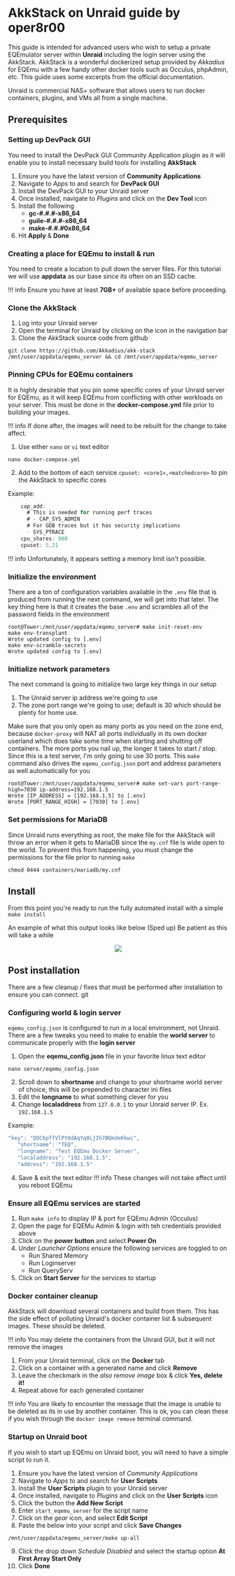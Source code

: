# AkkStack on Unraid guide by oper8r00

This guide is intended for advanced users who wish to setup a private EQEmulator server within **Unraid** including the login server using the AkkStack. AkkStack is a wonderful dockerized setup provided by *Akkadius* for EQEmu with a few handy other docker tools such as Occulus, phpAdmin, etc. This guide uses some excerpts from the official documentation.

Unraid is commercial NAS+ software that allows users to run docker containers, plugins, and VMs all from a single machine. 

## Prerequisites

### Setting up DevPack GUI

You need to install the DevPack GUI Community Application plugin as it will enable  you to install necessary build tools for installing **AkkStack**

1. Ensure you have the latest version of **Community Applications**
2. Navigate to *Apps* to and search for **DevPack GUI**
3. Install the DevPack GUI to your Unraid server
4. Once installed, navigate to *Plugins* and click on the **Dev Tool** icon
5. Install the following 
      * **gc-#.#.#-x86_64**
      * **guile-#.#.#-x86_64**
      * **make-#.#.#0x86_64**
6. Hit **Apply** & **Done**

### Creating a place for EQEmu to install & run

You need to create a location to pull down the server files. For this tutorial we will use **appdata** as our base since its often on an SSD cache. 

!!! info
    Ensure you have at least **7GB+** of available space before proceeding. 

### Clone the AkkStack

1. Log into your Unraid server
2. Open the terminal for Unraid by clicking on the icon in the navigation bar
3. Clone the AkkStack source code from github
   
```
git clone https://github.com/Akkadius/akk-stack /mnt/user/appdata/eqemu_server && cd /mnt/user/appdata/eqemu_server
```

### Pinning CPUs for EQEmu containers

It is highly desirable that you pin some specific cores of your Unraid server for EQEmu, as it will keep EQEmu from conflicting with other workloads on your server. This must be done in the **docker-compose.yml** file prior to building your images. 

!!! info
    If done after, the images will need to be rebuilt for the change to take affect.

1. Use either `nano` or `vi` text editor
```
nano docker-compose.yml
```
2. Add to the bottom of each service `cpuset: <core1>,<matchedcore>` to pin the AkkStack to specific cores

Example:
```javascript
    cap_add:
      # This is needed for running perf traces
      # - CAP_SYS_ADMIN
      # For GDB traces but it has security implications
      - SYS_PTRACE
    cpu_shares: 900
    cpuset: 5,21
```

!!! info
    Unfortunately, it appears setting a memory limit isn't possible.

### Initialize the environment

There are a ton of configuration variables available in the `.env` file that is produced from running the next command, we will get into that later. The key thing here is that it creates the base `.env` and scrambles all of the password fields in the environment

```
root@Tower:/mnt/user/appdata/eqemu_server# make init-reset-env
make env-transplant
Wrote updated config to [.env]
make env-scramble-secrets
Wrote updated config to [.env]
```

### Initialize network parameters

The next command is going to initialize two large key things in our setup

1. The Unraid server ip address we're going to use
2. The zone port range we're going to use; default is 30 which should be plenty for home use.

Make sure that you only open as many ports as you need on the zone end, because `docker-proxy` will NAT all ports individually in its own docker userland which does take some time when starting and shutting off containers. The more ports you nail up, the longer it takes to start / stop. Since this is a test server, I'm only going to use 30 ports. This `make` command also drives the `eqemu_config.json` port and address parameters as well automatically for you

```
root@Tower:/mnt/user/appdata/eqemu_server# make set-vars port-range-high=7030 ip-address=192.168.1.5
Wrote [IP_ADDRESS] = [192.168.1.5] to [.env]
Wrote [PORT_RANGE_HIGH] = [7030] to [.env]
```

### Set permissions for MariaDB

Since Unraid runs everything as root, the make file for the AkkStack will throw an error when it gets to MariaDB since the `my.cnf` file is wide open to the world. To prevent this from happening, you must change the permissions for the file prior to running `make`

```
chmod 0444 containers/mariadb/my.cnf
```

## Install

From this point you're ready to run the fully automated install with a simple `make install`

An example of what this output looks like below (Sped up) Be patient as this will take a while

<p align="center"><img src="https://user-images.githubusercontent.com/3319450/87240353-7289a200-c3de-11ea-8afe-1b0a5ad8400e.gif"></p>

## Post installation

There are a few cleanup / fixes that must be performed after installation to ensure you can connect.
git 
### Configuring world & login server

`eqemu_config.json` is configured to run in a local environment, not Unraid. There are a few tweaks you need to make to enable the **world server** to communicate properly with the **login server**

1. Open the **eqemu_config.json** file in your favorite linux text editor
```
nano server/eqemu_config.json
```
2. Scroll down to **shortname** and change to your shortname world server of choice, this will be prepended to character ini files
3. Edit the **longname** to what something clever for you
2. Change **localaddress** from `127.0.0.1` to your Unraid server IP. Ex. `192.168.1.5`

Example:
```javascript
"key": "DDC6pffVlPt0dAqYq8LjIh7BQmdeKkwc",
   "shortname": "TEQ",
   "longname": "Test EQEmu Docker Server",
   "localaddress": "192.168.1.5",
   "address": "192.168.1.5"
```
4. Save & exit the text editor
!!! info
    These changes will not take affect until you reboot EQEmu

### Ensure all EQEmu services are started

1. Run `make info` to display IP & port for EQEmu Admin (Occulus)
2. Open the page for EQEMu Admin & login with teh credentials provided above
3. Click on the **power button** and select **Power On**
4. Under *Launcher Options* ensure the following services are toggled to on
      * Run Shared Memory
      * Run Loginserver
      * Run QueryServ
5. Click on **Start Server** for the services to startup

### Docker container cleanup

AkkStack will download several containers and build from them. This has the side effect of polluting Unraid's docker container list & subsequent images. These should be deleted. 

!!! info
    You may delete the containers from the Unraid GUI, but it will not remove the images

1. From your Unraid terminal, click on the **Docker** tab
2. Click on a container with a generated name and click **Remove**
3. Leave the checkmark in the *also remove image* box & click **Yes, delete it!**
4. Repeat above for each generated container

!!! info
    You are likely to encounter the message that the image is unable to be deleted as its in use by another container. This is ok, you can clean these if you wish through the `docker image remove` terminal command.

### Startup on Unraid boot

If you wish to start up EQEmu on Unraid boot, you will need to have a simple script to run it.

1. Ensure you have the latest version of *Community Applications*
2. Navigate to *Apps* to and search for **User Scripts**
3. Install the **User Scripts** plugin to your Unraid server
4. Once installed, navigate to *Plugins* and click on the **User Scripts** icon
5. Click the button the **Add New Script**
6. Enter `start_eqemu_server` for the script name
7. Click on the *gear* icon, and select **Edit Script**
8. Paste the below into your script and click **Save Changes**
```
/mnt/user/appdata/eqemu_server/make up-all
```
9.  Click the drop down *Schedule Disabled* and select the startup option **At First Array Start Only**
10. Click **Done**
